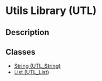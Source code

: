 # Utils Library (UTL)

## Description

## Classes

* [String (UTL_String)](utl_string.md)
* [List (UTL_List)](utl_list.md)

